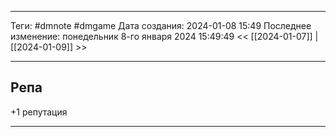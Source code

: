 ___
Теги: #dmnote #dmgame 
Дата создания: 2024-01-08 15:49 
Последнее изменение: понедельник 8-го января 2024 15:49:49
<< [[2024-01-07]] | [[2024-01-09]] >> 
___
## Репа

+1 репутация

---
